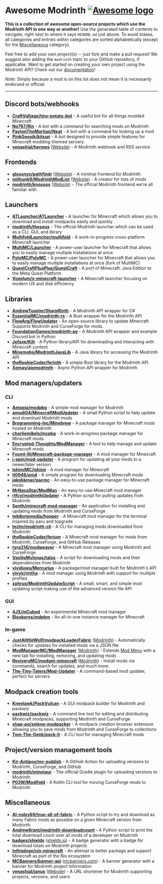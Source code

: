 # Awesome Modrinth [![Awesome logo](https://cdn.rawgit.com/sindresorhus/awesome/d7305f38d29fed78fa85652e3a63e154dd8e8829/media/badge.svg)](https://awesome.re)

**This is a collection of awesome open-source projects which use the Modrinth API in one way or another!** Use the generated table of contents to navigate, right next to where it says `README.md` just above. To avoid biases, all categories and entries within categories are sorted alphabetically (except for the [Miscellaneous](#miscellaneous) category).

Feel free to add your own project(s) -- just fork and make a pull request! We suggest also adding the `modrinth` topic to your GitHub repository, if applicable. Want to get started on creating your own project using the Modrinth API? Check out our [documentation](https://docs.modrinth.com)!

*Note:* Simply because a mod is on this list does not mean it is necessarily endorsed or official.

---

## Discord bots/webhooks

- **[CraftVoltage/tiny-potato-bot](https://github.com/CraftVoltage/tiny-potato-bot)** - A useful bot for all things modded Minecraft
- **[No767/Rin](https://github.com/No767/Rin)** - A bot with a command for searching mods on Modrinth
- **[PaytonTheMartian/Neat](https://github.com/PaytonTheMartian/Neat)** - A bot with a command for looking up a mod
- **[PinkGoosik/kitsun](https://github.com/PinkGoosik/kitsun)** - A bot designed to provide simple features for Minecraft modding-themed servers.
- **[venashial/hermes](https://github.com/venashial/hermes)** ([Website](https://hermes-webhooks.herokuapp.com)) - A Modrinth webhook and RSS service

## Frontends

- **[glossnyx/pathfindr](https://github.com/glossnyx/pathfindr)** ([Website](https://pathfindr.vercel.app)) - A minimal frontend for Modrinth
- **[mithunb9/ModrinthModList](https://github.com/mithunb9/ModrinthModList)** ([Website](https://modrinth-mod-list.vercel.app)) - A creator for lists of mods
- **[modrinth/knossos](https://github.com/modrinth/knossos)** ([Website](https://modrinth.com)) - The official Modrinth frontend we're all familiar with

## Launchers

- **[ATLauncher/ATLauncher](https://github.com/ATLauncher/ATLauncher)** - A launcher for Minecraft which allows you to download and install modpacks easily and quickly
- **[modrinth/theseus](https://github.com/modrinth/theseus)** - The official Modrinth launcher which can be used as a CLI, GUI, and library
- **[MultifoldLauncher/multifold](https://github.com/MultifoldLauncher/multifold)** - A work-in-progress cross-platform Minecraft launcher
- **[MultiMC/Launcher](https://github.com/MultiMC/Launcher)** - A power-user launcher for Minecraft that allows you to easily manage multiple installations at once
- **[PolyMC/PolyMC](https://github.com/PolyMC/PolyMC)** - A power-user launcher for Minecraft that allows you to easily manage multiple installations at once (fork of MultiMC)
- **[QuestCraftPlusPlus/QuestCraft](https://github.com/QuestCraftPlusPlus/QuestCraft)** - A port of Minecraft: Java Edition to the Meta Quest Platform
- **[Voxelum/x-minecraft-launcher](https://github.com/Voxelum/x-minecraft-launcher)** - A Minecraft launcher focusing on modern UX and disk efficiency

## Libraries

- **[AndrewToaster/SharpRinth](https://github.com/AndrewToaster/SharpRinth)** - A Modrinth API wrapper for C#
- **[EssentialMC/modrinth-rs](https://github.com/EssentialMC/modrinth-rs)** - A Rust wrapper for the Modrinth API
- **[FlowArg/FlowUpdater](https://github.com/FlowArg/FlowUpdater)** - An open-source library to update Minecraft. Supports Modrinth and CurseForge for mods.
- **[FoundationGames/modrinth-py](https://github.com/FoundationGames/modrinth-py)** - A Modrinth API wrapper and example Discord bot in Python
- **[Jefaxe/Kilt](https://github.com/Jefaxe/Kilt)** - A Python library/API for downloading and interacting with Minecraft content
- **[Minemobs/ModrinthJavaLib](https://github.com/Minemobs/ModrinthJavaLib)** - A Java library for accessing the Modrinth API
- **[theRookieCoder/ferinth](https://github.com/theRookieCoder/ferinth)** - A simple Rust library for the Modrinth API
- **[Xemay/aiomodrinth](https://github.com/Xemay/aiomodrinth)** - Async Python API wrapper for Modrinth

## Mod managers/updaters

### CLI

- **[Aetopia/modpkg](https://github.com/Aetopia/modpkg)** - A simple mod manager for Modrinth
- **[amodi04/MinecraftModUpdater](https://github.com/amodi04/MinecraftModUpdater)** - A small Python script to help update and download Modrinth mods
- **[Brogramming-Inc/Minebrew](https://github.com/Brogramming-Inc/Minebrew)** - A package manager for Minecraft mods hosted on Modrinth
- **[charliemikels/mcpkg](https://github.com/charliemikels/mcpkg)** - A work-in-progress package manager for Minecraft mods
- **[Encrypted-Thoughts/ModManager](https://github.com/Encrypted-Thoughts/ModManager)** - A tool to help manage and update Minecraft mods
- **[Fxomt-III/Minecraft-package-manager](https://github.com/Fxomt-III/Minecraft-package-manager)** - A mod manager for Minecraft
- **[i-spin/mod-updater](https://github.com/i-spin/mod-updater)** - A program for updating all your mods to a newer/later version
- **[IshimiMC/ishimi](https://github.com/IshimiMC/ishimi)** - A mod manager for Minecraft
- **[it0946/emd](https://github.com/it0946/emd)** - A simple program for downloading Minecraft mods
- **[jakobkmar/pacmc](https://github.com/jakobkmar/pacmc)** - An easy-to-use package manager for Minecraft mods
- **[MrNavaStar/ModMan](https://github.com/MrNavaStar/ModMan)** - An easy-to-use Minecraft mod manager
- **[rtfcv/modrinthUpdater](https://github.com/rtfcv/modrinthUpdater)** - A Python script for pulling updates from Modrinth
- **[Senth/minecraft-mod-manager](https://github.com/Senth/minecraft-mod-manager)** - An application for installing and updating mods from Modrinth and CurseForge
- **[tebibytemedia/hopper](https://github.com/tebibytemedia/hopper)** - A Minecraft mod manager for the terminal inspired by paru and topgrade
- **[tezlm/modrinth-cli](https://github.com/tezlm/modrinth-cli)** - A CLI for managing mods downloaded from Modrinth
- **[theRookieCoder/ferium](https://github.com/theRookieCoder/ferium)** - A Minecraft mod manager for mods from Modrinth, CurseForge, and GitHub Releases
- **[tyra314/modweaver](https://github.com/tyra314/modweaver)** - A Minecraft mod manager using Modrinth and CurseForge
- **[VasilisMylonas/talos](https://github.com/VasilisMylonas/talos)** - A script for downloading mods and their dependencies from Modrinth
- **[vividuwu/Mercurius](https://github.com/vividuwu/Mercurius)** - A package/mod manager built for Modrinth's API
- **[vivyir/rintha](https://github.com/vivyir/rintha)** - A mod manager using Modrinth with support for multiple profiles
- **[zphrus/ModrinthUpdateScript](https://github.com/zphrus/ModrinthUpdateScript)** - A small, smart, and simple mod updating script making use of the advanced version file API

### GUI

- **[4JX/mCubed](https://github.com/4JX/mCubed)** - An experimental Minecraft mod manager
- **[Blookerss/mdpkm](https://github.com/Blookerss/mdpkm)** - An all-in-one instance manager for Minecraft

### In-game

- **[JustAlittleWolf/modpackLoaderFabric](https://github.com/JustAlittleWolf/modpackLoaderFabric)** ([Modrinth](https://modrinth.com/mod/modpackloaderfabric)) - Automatically checks for updates for installed mods via a JSON file
- **[ModManagerMC/ModManager](https://github.com/ModManagerMC/ModManager)** ([Modrinth](https://modrinth.com/mod/modmanager)) - Extends [Mod Menu](https://modrinth.com/mod/mod-menu) with a new tab for installing, removing, and updating mods
- **[ReviversMC/modget-minecraft](https://github.com/ReviversMC/modget-minecraft)** ([Modrinth](https://modrinth.com/mod/modget)) - Install mods via commands, search for updates, and much more
- **[The-Tiny-Taters/Mod-Updater](https://github.com/The-Tiny-Taters/Mod-Updater)** - A command-based mod updater, perfect for servers

## Modpack creation tools

- **[Kneelawk/PackVulcan](https://github.com/Kneelawk/PackVulcan)** - A GUI modpack builder for Modrinth and packwiz
- **[packwiz/packwiz](https://github.com/packwiz/packwiz)** - A command line tool for editing and distributing Minecraft modpacks, supporting Modrinth and CurseForge
- **[shap-po/selene-modpacker](https://github.com/shap-po/selene-modpacker)** - A modpack creation browser extension allowing you to save mods from Modrinth and CurseForge to collections
- **[Tom-The-Geek/pack-it](https://github.com/Tom-The-Geek/pack-it)** - A CLI tool for managing Minecraft mods

## Project/version management tools

- **[Kir-Antipov/mc-publish](https://github.com/Kir-Antipov/mc-publish)** - A GitHub Action for uploading versions to Modrinth, CurseForge, and GitHub
- **[modrinth/minotaur](https://github.com/modrinth/minotaur)** - The official Gradle plugin for uploading versions to Modrinth
- **[P03W/Modifold](https://github.com/P03W/Modifold)** - A Kotlin CLI tool for moving CurseForge mods to Modrinth

## Miscellaneous

- **[AI-nsley69/true-all-of-fabric](https://github.com/AI-nsley69/true-all-of-fabric)** - A Python script to try and download as many Fabric mods as possible on a given Minecraft version from Modrinth
- **[Andrew6rant/modrinth-downloadcount](https://github.com/Andrew6rant/modrinth-downloadcount)** - A Python script to print the total download count over all mods of a developer on Modrinth
- **[badges/shields](https://github.com/badges/shields)** ([shields.io](https://shields.io/category/downloads)) - A badge generator with a badge for download totals on Modrinth projects
- **[Infinidoge/nix-minecraft](https://github.com/Infinidoge/nix-minecraft)** - An attempt to better package and support Minecraft as part of the Nix ecosystem
- **[MCBanners/banner-api](https://github.com/MCBanners/banner-api)** ([mcbanners.com](https://mcbanners.com/modrinth)) - A banner generator with a banner for Modrinth project information
- **[venashial/janus](https://github.com/venashial/janus)** ([Website](https://m.vena.sh)) - A URL shortener for Modrinth supporting projects, versions, and users
